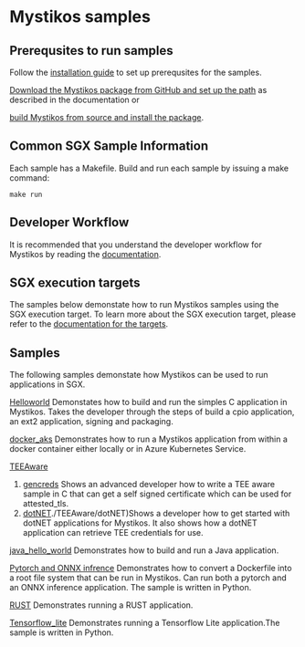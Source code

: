 # Mystikos samples

## Prerequsites to run samples

Follow the [installation guide](../README.md#installation-guide-for-ubuntu-1804) to set up prerequsites for the samples.

[Download the Mystikos package from GitHub and set up the path](../README.md#download-mystikos) as described in the documentation or

[build Mystikos from source and install the package](../BUILDING.md).

## Common SGX Sample Information

Each sample has a Makefile. Build and run each sample by issuing a make command:

` make run `

## Developer Workflow

It is recommended that you understand the developer workflow for Mystikos by reading the [documentation](../doc/user-getting-started.md#app-development-workflow).

## SGX execution targets

The samples below demonstate how to run Mystikos samples using the SGX execution target. To learn more about the SGX execution target, please refer to 
the [documentation for the targets](../doc/user-getting-started.md#understand-mystikos-execution-targets).

## Samples

The following samples demonstate how Mystikos can be used to run applications in SGX.

[Helloworld](./helloworld)
Demonstates how to build and run the simples C application in Mystikos.
Takes the developer through the steps of build a cpio application, an ext2 application, signing and packaging.

[docker_aks](./docker_aks)
Demonstrates how to run a  Mystikos application from within a docker container either locally or in Azure Kubernetes Service.

[TEEAware](./TEEAware)
1. [gencreds](./TEEAware/gencreds) Shows an advanced developer how to write a TEE aware sample in C that can get a self signed certificate which can be used for attested_tls.
2. [dotNET]()./TEEAware/dotNET)Shows a developer how to get started with dotNET applications for Mystikos. It also shows how a dotNET application can retrieve TEE credentials for use.

[java_hello_world](./java_hello_world)
Demonstrates how to build and run a Java application.

[Pytorch and ONNX infrence](./pytorch_onnx_inference)
Demonstrates how to convert a Dockerfile into a root file system that can be run in Mystikos. Can run both a pytorch and an ONNX inference application. The sample is written in Python.

[RUST](./rust)
Demonstrates running a RUST application.

[Tensorflow_lite](./tensorflow_lite)
Demonstrates running a Tensorflow Lite application.The sample is written in Python.
